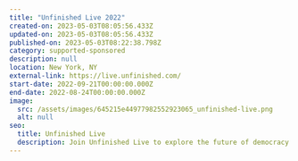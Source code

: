 ```yaml
---
title: "Unfinished Live 2022"
created-on: 2023-05-03T08:05:56.433Z
updated-on: 2023-05-03T08:05:56.433Z
published-on: 2023-05-03T08:22:38.798Z
category: supported-sponsored
description: null
location: New York, NY
external-link: https://live.unfinished.com/
start-date: 2022-09-21T00:00:00.000Z
end-date: 2022-08-24T00:00:00.000Z
image:
  src: /assets/images/645215e44977982552923065_unfinished-live.png
  alt: null
seo:
  title: Unfinished Live
  description: Join Unfinished Live to explore the future of democracy and technology.
---
```


